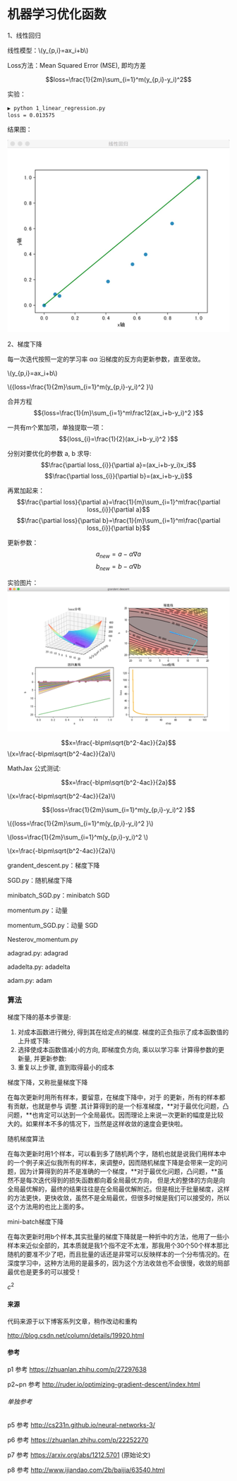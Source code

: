 # 机器学习优化函数

<script type="text/javascript"
   src="http://cdn.mathjax.org/mathjax/latest/MathJax.js?config=TeX-AMS-MML_HTMLorMML">
</script>

1、线性回归

线性模型：\\(y_{p,i}=ax_i+b\\)

Loss方法：Mean Squared Error (MSE), 即均方差

$$loss=\frac{1}{2m}\sum_{i=1}^m(y_{p,i}-y_i)^2$$

实验：

```
▶ python 1_linear_regression.py
loss = 0.013575
```

结果图：

![1](pic/1.jpg)

2、梯度下降

每一次迭代按照一定的学习率 αα 沿梯度的反方向更新参数，直至收敛。

\\(y_{p,i}=ax_i+b\\)

\\({loss=\frac{1}{2m}\sum_{i=1}^m(y_{p,i}-y_i)^2 }\\)

合并方程
$${loss=\frac{1}{m}\sum_{i=1}^m\frac12(ax_i+b-y_i)^2 }$$

一共有m个累加项，单独提取一项：
$${loss_{i}=\frac{1}{2}(ax_i+b-y_i)^2 }$$

分别对要优化的参数 a, b 求导:
$$\frac{\partial loss_{i}}{\partial a}=(ax_i+b-y_i)x_i$$
$$\frac{\partial loss_{i}}{\partial b}=(ax_i+b-y_i)$$

再累加起来：
$$\frac{\partial loss}{\partial a}=\frac{1}{m}\sum_{i=1}^m\frac{\partial loss_{i}}{\partial a}$$
$$\frac{\partial loss}{\partial b}=\frac{1}{m}\sum_{i=1}^m\frac{\partial loss_{i}}{\partial b}$$

更新参数：
$$a_{new}=a-\alpha \nabla a$$
$$b_{new}=b-\alpha \nabla b$$

实验图片：
![gd](pic/2-gd.jpg)



$$x=\frac{-b\pm\sqrt{b^2-4ac}}{2a}$$
\\(x=\frac{-b\pm\sqrt{b^2-4ac}}{2a}\\)



MathJax 公式测试:

$$x=\frac{-b\pm\sqrt{b^2-4ac}}{2a}$$

\\(x=\frac{-b\pm\sqrt{b^2-4ac}}{2a}\\)

$${loss=\frac{1}{2m}\sum_{i=1}^m(y_{p,i}-y_i)^2 }$$

\\({loss=\frac{1}{2m}\sum_{i=1}^m(y_{p,i}-y_i)^2 }\\)

\\(loss=\frac{1}{2m}\sum_{i=1}^m(y_{p,i}-y_i)^2 \\)

\\(x=\frac{-b\pm\sqrt{b^2-4ac}}{2a}\\)

grandent_descent.py：梯度下降

SGD.py：随机梯度下降

minibatch_SGD.py：minibatch SGD

momentum.py：动量

momentum_SGD.py：动量 SGD

Nesterov_momentum.py

adagrad.py: adagrad

adadelta.py: adadelta

adam.py: adam

### 算法



梯度下降的基本步骤是:

1. 对成本函数进行微分, 得到其在给定点的梯度. 梯度的正负指示了成本函数值的上升或下降:
2. 选择使成本函数值减小的方向, 即梯度负方向, 乘以以学习率 计算得参数的更新量, 并更新参数:
3. 重复以上步骤, 直到取得最小的成本

梯度下降，又称批量梯度下降

在每次更新时用所有样本，要留意，在梯度下降中，对于     的更新，所有的样本都有贡献，也就是参与    调整 .其计算得到的是一个标准梯度，**对于最优化问题，凸问题，**也肯定可以达到一个全局最优。因而理论上来说一次更新的幅度是比较大的。如果样本不多的情况下，当然是这样收敛的速度会更快啦。

随机梯度算法

在每次更新时用1个样本，可以看到多了随机两个字，随机也就是说我们用样本中的一个例子来近似我所有的样本，来调整*θ*，因而随机梯度下降是会带来一定的问题，因为计算得到的并不是准确的一个梯度，**对于最优化问题，凸问题，**虽然不是每次迭代得到的损失函数都向着全局最优方向， 但是大的整体的方向是向全局最优解的，最终的结果往往是在全局最优解附近。但是相比于批量梯度，这样的方法更快，更快收敛，虽然不是全局最优，但很多时候是我们可以接受的，所以这个方法用的也比上面的多。

mini-batch梯度下降

在每次更新时用b个样本,其实批量的梯度下降就是一种折中的方法，他用了一些小样本来近似全部的，其本质就是我1个指不定不太准，那我用个30个50个样本那比随机的要准不少了吧，而且批量的话还是非常可以反映样本的一个分布情况的。在深度学习中，这种方法用的是最多的，因为这个方法收敛也不会很慢，收敛的局部最优也是更多的可以接受！

$c^2$



#### 来源

代码来源于以下博客系列文章，稍作改动和重构

http://blog.csdn.net/column/details/19920.html

#### 参考

p1 参考 https://zhuanlan.zhihu.com/p/27297638

p2~pn 参考 http://ruder.io/optimizing-gradient-descent/index.html

###### 单独参考

p5 参考 http://cs231n.github.io/neural-networks-3/

p6 参考 https://zhuanlan.zhihu.com/p/22252270

p7 参考 https://arxiv.org/abs/1212.5701 (原始论文)

p8 参考 http://www.ijiandao.com/2b/baijia/63540.html
